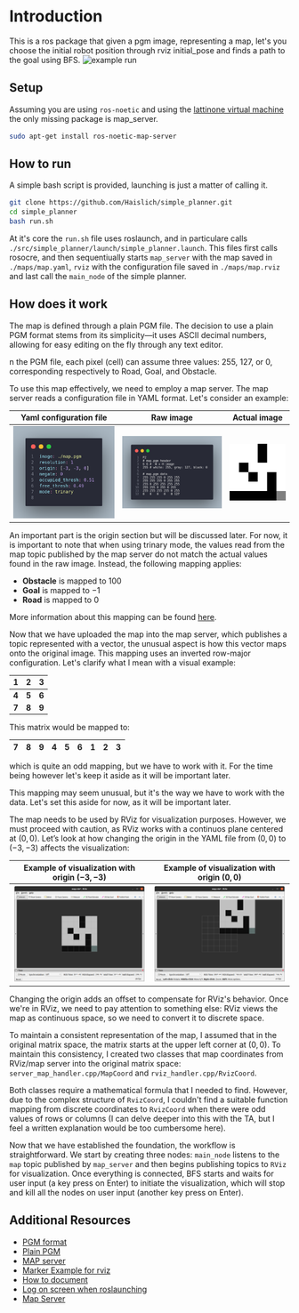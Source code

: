 # Introduction

This is a ros package that given a pgm image, representing a map, let's you choose the initial robot position through rviz initial_pose and finds a path to the goal using BFS.
![example run](./docs/images/run_example_cover.gif)

## Setup

Assuming you are using `ros-noetic` and using the [lattinone virtual machine](https://sites.google.com/diag.uniroma1.it/robot-programming-2023-24/teaching-material?authuser=0#:~:text=Virtual%20Machine%20Image) the only missing package is map_server.

```bash
sudo apt-get install ros-noetic-map-server
```

## How to run

A simple bash script is provided, launching is just a matter of calling it.

```bash
git clone https://github.com/Haislich/simple_planner.git
cd simple_planner
bash run.sh
```

At it's core the `run.sh` file uses roslaunch, and in particulare calls `./src/simple_planner/launch/simple_planner.launch`.
This files first calls rosocre, and then sequentiually starts `map_server` with the map saved in `./maps/map.yaml`, `rviz` with the configuration file saved in `./maps/map.rviz` and last call the `main_node` of the simple planner.

## How does it work

The map is defined through a plain PGM file. The decision to use a plain PGM format stems from its simplicity—it uses ASCII decimal numbers, allowing for easy editing on the fly through any text editor.

n the PGM file, each pixel (cell) can assume three values: $255$, $127$, or $0$, corresponding respectively to Road, Goal, and Obstacle.

To use this map effectively, we need to employ a map server. The map server reads a configuration file in YAML format. Let's consider an example:

| Yaml configuration file   |  Raw image  | Actual image  |
| -------- | ------- | ------- |
| ![yaml](./docs/images/map_yaml.png) |  ![raw](./docs/images/map_pgm.png)    |![actual](./docs/images/map_view.png)   |

An important part is the origin section but will be discussed later. For now, it is important to note that when using trinary mode, the values read from the map topic published by the map server do not match the actual values found in the raw image. Instead, the following mapping applies:

- **Obstacle** is mapped to $100$
- **Goal** is mapped to $-1$
- **Road** is mapped to $0$

More information about this mapping can be found [here](http://wiki.ros.org/map_server#:~:text=Nomenclature%20is%20hard.-,Trinary,-The%20standard%20interpretation).

Now that we have uploaded the map into the map server, which publishes a topic represented with a vector, the unusual aspect is how this vector maps onto the original image. This mapping uses an inverted row-major configuration. Let's clarify what I mean with a visual example:

| 1 | 2 |3|
|-| - | -|
| **4** | **5** |**6** |
| **7** | **8** |**9** |

This matrix would be mapped to:

| 7 | 8 | 9 | 4 | 5 | 6 | 1 | 2 | 3 |
|-  | - | - |-  | - | - |-  | - | - |

which is quite an odd mapping, but we have to work with it.
For the time being however let's keep it aside as it will be important later.

This mapping may seem unusual, but it's the way we have to work with the data. Let's set this aside for now, as it will be important later.

The map needs to be used by RViz for visualization purposes. However, we must proceed with caution, as RViz works with a continuos plane centered at $(0,0)$. Let’s look at how changing the origin in the YAML file from $(0,0)$ to $(-3,-3)$ affects the visualization:

|Example of visualization with origin $(-3,-3)$|Example of visualization with origin $(0,0)$|
|-|-|
|![example ok](./docs/images/rviz_map_ok.png)|![example nok](./docs/images/rviz_map_nok.png)|

Changing the origin adds an offset to compensate for RViz's behavior. Once we're in RViz, we need to pay attention to something else: RViz views the map as continuous space, so we need to convert it to discrete space.

To maintain a consistent representation of the map, I assumed that in the original matrix space, the matrix starts at the upper left corner at $(0,0)$. To maintain this consistency, I created two classes that map coordinates from RViz/map server into the original matrix space: `server_map_handler.cpp/MapCoord` and `rviz_handler.cpp/RvizCoord`.

Both classes require a mathematical formula that I needed to find. However, due to the complex structure of `RvizCoord`, I couldn't find a suitable function mapping from discrete coordinates to `RvizCoord` when there were odd values of rows or columns (I can delve deeper into this with the TA, but I feel a written explanation would be too cumbersome here).

Now that we have established the foundation, the workflow is straightforward. We start by creating three nodes: `main_node` listens to the `map` topic published by `map_server` and then begins publishing topics to `RViz` for visualization. Once everything is connected, BFS starts and waits for user input (a key press on Enter) to initiate the visualization, which will stop and kill all the nodes on user input (another key press on Enter).

## Additional Resources

- [PGM format](https://netpbm.sourceforge.net/doc/pgm.html)
- [Plain PGM](https://netpbm.sourceforge.net/doc/pgm.html#:~:text=There%20is%20actually%20another%20version%20of%20the%20PGM%20format%20that%20is%20fairly%20rare%3A%20%22plain%22%20PGM%20format)
- [MAP server](https://wiki.ros.org/map_server)
- [Marker Example for rviz](http://wiki.ros.org/rviz/Tutorials/Markers%3A%20Basic%20Shapes)
- [How to document](https://softwareengineering.stackexchange.com/questions/84071/is-it-better-to-document-functions-in-the-header-file-or-the-source-file)
- [Log on screen when roslaunching](https://answers.ros.org/question/258512/enable-roslaunch-to-log/)
- [Map Server](http://wiki.ros.org/map_server)
